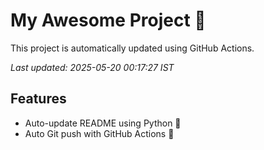 # My Awesome Project 🚀

This project is automatically updated using GitHub Actions.

_Last updated: 2025-05-20 00:17:27 IST_

## Features
- Auto-update README using Python 🐍
- Auto Git push with GitHub Actions 🤖
